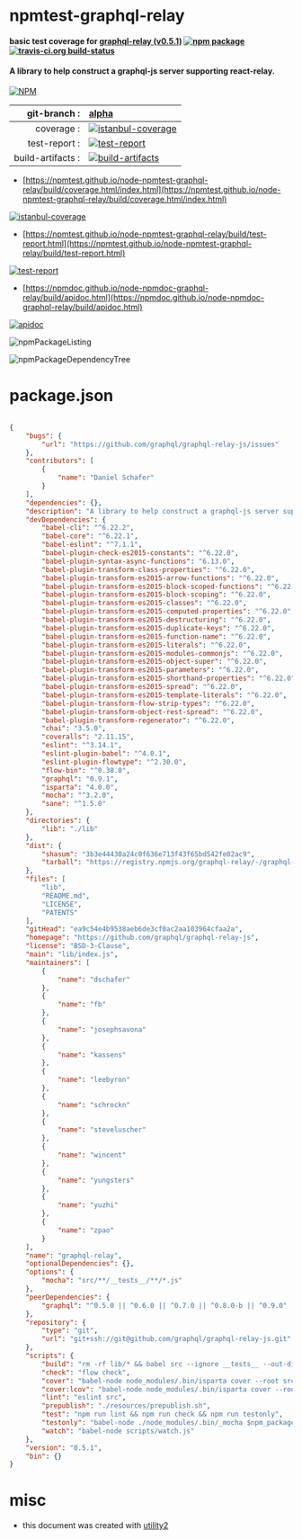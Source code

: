 # npmtest-graphql-relay

#### basic test coverage for  [graphql-relay (v0.5.1)](https://github.com/graphql/graphql-relay-js)  [![npm package](https://img.shields.io/npm/v/npmtest-graphql-relay.svg?style=flat-square)](https://www.npmjs.org/package/npmtest-graphql-relay) [![travis-ci.org build-status](https://api.travis-ci.org/npmtest/node-npmtest-graphql-relay.svg)](https://travis-ci.org/npmtest/node-npmtest-graphql-relay)

#### A library to help construct a graphql-js server supporting react-relay.

[![NPM](https://nodei.co/npm/graphql-relay.png?downloads=true&downloadRank=true&stars=true)](https://www.npmjs.com/package/graphql-relay)

| git-branch : | [alpha](https://github.com/npmtest/node-npmtest-graphql-relay/tree/alpha)|
|--:|:--|
| coverage : | [![istanbul-coverage](https://npmtest.github.io/node-npmtest-graphql-relay/build/coverage.badge.svg)](https://npmtest.github.io/node-npmtest-graphql-relay/build/coverage.html/index.html)|
| test-report : | [![test-report](https://npmtest.github.io/node-npmtest-graphql-relay/build/test-report.badge.svg)](https://npmtest.github.io/node-npmtest-graphql-relay/build/test-report.html)|
| build-artifacts : | [![build-artifacts](https://npmtest.github.io/node-npmtest-graphql-relay/glyphicons_144_folder_open.png)](https://github.com/npmtest/node-npmtest-graphql-relay/tree/gh-pages/build)|

- [https://npmtest.github.io/node-npmtest-graphql-relay/build/coverage.html/index.html](https://npmtest.github.io/node-npmtest-graphql-relay/build/coverage.html/index.html)

[![istanbul-coverage](https://npmtest.github.io/node-npmtest-graphql-relay/build/screenCapture.buildCi.browser.%252Ftmp%252Fbuild%252Fcoverage.lib.html.png)](https://npmtest.github.io/node-npmtest-graphql-relay/build/coverage.html/index.html)

- [https://npmtest.github.io/node-npmtest-graphql-relay/build/test-report.html](https://npmtest.github.io/node-npmtest-graphql-relay/build/test-report.html)

[![test-report](https://npmtest.github.io/node-npmtest-graphql-relay/build/screenCapture.buildCi.browser.%252Ftmp%252Fbuild%252Ftest-report.html.png)](https://npmtest.github.io/node-npmtest-graphql-relay/build/test-report.html)

- [https://npmdoc.github.io/node-npmdoc-graphql-relay/build/apidoc.html](https://npmdoc.github.io/node-npmdoc-graphql-relay/build/apidoc.html)

[![apidoc](https://npmdoc.github.io/node-npmdoc-graphql-relay/build/screenCapture.buildCi.browser.%252Ftmp%252Fbuild%252Fapidoc.html.png)](https://npmdoc.github.io/node-npmdoc-graphql-relay/build/apidoc.html)

![npmPackageListing](https://npmtest.github.io/node-npmtest-graphql-relay/build/screenCapture.npmPackageListing.svg)

![npmPackageDependencyTree](https://npmtest.github.io/node-npmtest-graphql-relay/build/screenCapture.npmPackageDependencyTree.svg)



# package.json

```json

{
    "bugs": {
        "url": "https://github.com/graphql/graphql-relay-js/issues"
    },
    "contributors": [
        {
            "name": "Daniel Schafer"
        }
    ],
    "dependencies": {},
    "description": "A library to help construct a graphql-js server supporting react-relay.",
    "devDependencies": {
        "babel-cli": "^6.22.2",
        "babel-core": "^6.22.1",
        "babel-eslint": "^7.1.1",
        "babel-plugin-check-es2015-constants": "^6.22.0",
        "babel-plugin-syntax-async-functions": "6.13.0",
        "babel-plugin-transform-class-properties": "^6.22.0",
        "babel-plugin-transform-es2015-arrow-functions": "^6.22.0",
        "babel-plugin-transform-es2015-block-scoped-functions": "^6.22.0",
        "babel-plugin-transform-es2015-block-scoping": "^6.22.0",
        "babel-plugin-transform-es2015-classes": "^6.22.0",
        "babel-plugin-transform-es2015-computed-properties": "^6.22.0",
        "babel-plugin-transform-es2015-destructuring": "^6.22.0",
        "babel-plugin-transform-es2015-duplicate-keys": "^6.22.0",
        "babel-plugin-transform-es2015-function-name": "^6.22.0",
        "babel-plugin-transform-es2015-literals": "^6.22.0",
        "babel-plugin-transform-es2015-modules-commonjs": "^6.22.0",
        "babel-plugin-transform-es2015-object-super": "^6.22.0",
        "babel-plugin-transform-es2015-parameters": "^6.22.0",
        "babel-plugin-transform-es2015-shorthand-properties": "^6.22.0",
        "babel-plugin-transform-es2015-spread": "^6.22.0",
        "babel-plugin-transform-es2015-template-literals": "^6.22.0",
        "babel-plugin-transform-flow-strip-types": "^6.22.0",
        "babel-plugin-transform-object-rest-spread": "^6.22.0",
        "babel-plugin-transform-regenerator": "^6.22.0",
        "chai": "3.5.0",
        "coveralls": "2.11.15",
        "eslint": "^3.14.1",
        "eslint-plugin-babel": "^4.0.1",
        "eslint-plugin-flowtype": "^2.30.0",
        "flow-bin": "^0.38.0",
        "graphql": "0.9.1",
        "isparta": "4.0.0",
        "mocha": "^3.2.0",
        "sane": "^1.5.0"
    },
    "directories": {
        "lib": "./lib"
    },
    "dist": {
        "shasum": "3b3e44430a24c0f636e713f43f65bd542fe02ac9",
        "tarball": "https://registry.npmjs.org/graphql-relay/-/graphql-relay-0.5.1.tgz"
    },
    "files": [
        "lib",
        "README.md",
        "LICENSE",
        "PATENTS"
    ],
    "gitHead": "ea9c54e4b9538aeb6de3cf0ac2aa103964cfaa2a",
    "homepage": "https://github.com/graphql/graphql-relay-js",
    "license": "BSD-3-Clause",
    "main": "lib/index.js",
    "maintainers": [
        {
            "name": "dschafer"
        },
        {
            "name": "fb"
        },
        {
            "name": "josephsavona"
        },
        {
            "name": "kassens"
        },
        {
            "name": "leebyron"
        },
        {
            "name": "schrockn"
        },
        {
            "name": "steveluscher"
        },
        {
            "name": "wincent"
        },
        {
            "name": "yungsters"
        },
        {
            "name": "yuzhi"
        },
        {
            "name": "zpao"
        }
    ],
    "name": "graphql-relay",
    "optionalDependencies": {},
    "options": {
        "mocha": "src/**/__tests__/**/*.js"
    },
    "peerDependencies": {
        "graphql": "^0.5.0 || ^0.6.0 || ^0.7.0 || ^0.8.0-b || ^0.9.0"
    },
    "repository": {
        "type": "git",
        "url": "git+ssh://git@github.com/graphql/graphql-relay-js.git"
    },
    "scripts": {
        "build": "rm -rf lib/* && babel src --ignore __tests__ --out-dir lib",
        "check": "flow check",
        "cover": "babel-node node_modules/.bin/isparta cover --root src --report html node_modules/.bin/_mocha -- $npm_package_options_mocha",
        "cover:lcov": "babel-node node_modules/.bin/isparta cover --root src --report lcovonly node_modules/.bin/_mocha -- $npm_package_options_mocha",
        "lint": "eslint src",
        "prepublish": "./resources/prepublish.sh",
        "test": "npm run lint && npm run check && npm run testonly",
        "testonly": "babel-node ./node_modules/.bin/_mocha $npm_package_options_mocha",
        "watch": "babel-node scripts/watch.js"
    },
    "version": "0.5.1",
    "bin": {}
}
```



# misc
- this document was created with [utility2](https://github.com/kaizhu256/node-utility2)
